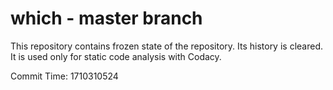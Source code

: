 # which - master branch

This repository contains frozen state of the repository.
Its history is cleared. It is used only for static code
analysis with Codacy.

Commit Time: 1710310524